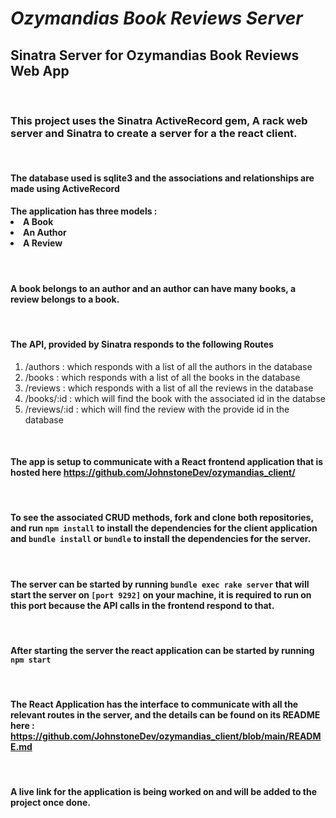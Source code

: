 # <em> Ozymandias Book Reviews Server </em>

## Sinatra Server for Ozymandias Book Reviews Web App 
<br>

### This project uses the Sinatra ActiveRecord gem, A rack web server and Sinatra to create a server for a the react client.
<br>

#### The database used is sqlite3 and the associations and relationships are made using ActiveRecord

#### The application has three models : <li> A Book </li> <li> An Author </li> <li>A Review </li>
<br>

#### A book belongs to an author and an author can have many books, a review belongs to a book. 
<br>

#### The API, provided by Sinatra responds to the following Routes 
<ol> 
<li> /authors : which responds with a list of all the authors in the database </li>
<li> /books   : which responds with a list of all the books in the database </li>
<li> /reviews : which responds with a list of all the reviews in the database </li>
<li> /books/:id :  which will find the book with the associated id in the databse </li>
<li> /reviews/:id : which will find the review with the provide id in the database </li>
</ol>
<br>

#### The app is setup to communicate with a React frontend application that is hosted here https://github.com/JohnstoneDev/ozymandias_client/
<br>

#### To see the associated CRUD methods, fork and clone both repositories, and run `npm install` to install the dependencies for the client application and `bundle install` or `bundle` to install the dependencies for the server.
<br>

#### The server can be started by running `bundle exec rake server` that will start the server on `[port 9292]` on your machine, it is required to run on this port because the API calls in the frontend respond to that. 
<br>

#### After starting the server the react application can be started by running `npm start`
<br>

#### The React Application has the interface to communicate with all the relevant routes in the server, and the details can be found on its README here : <br>https://github.com/JohnstoneDev/ozymandias_client/blob/main/README.md
<br>

#### A live link for the application is being worked on and will  be added to the project once done. 
<br>